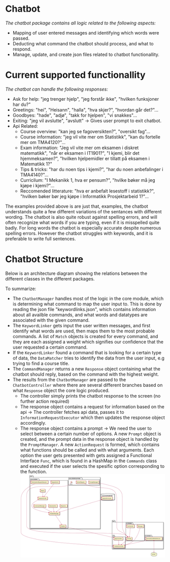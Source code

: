 # Chatbot

*The chatbot package contains all logic related to the following aspects:*
*  Mapping of user entered messages and identifying which words were passed.
*  Deducting what command the chatbot should process, and what to respond.
*  Manage, update, and create json files related to chatbot functionallity.

# Current supported functionallity

*The chatbot can handle the following responses:*
*  Ask for help: "jeg trenger hjelp", "jeg forstår ikke", "hvilken funksjoner har du?"
*  Greetings: "hei", "Heisann", "halla", "hva skjer?", "hvordan går det?"...
*  Goodbyes: "hade", "adjø", "takk for hjelpen", "vi snakkes"...
*  Exiting: "jeg vil avslutte", "avslutt" -> Gives user prompt to exit chatbot.
*  Api Related:
    * Course overview: "kan jeg se fagoversikten?", "oversikt fag"...
    * Course information: "jeg vil vite mer om Statistikk", "kan du fortelle mer om TMA4120?"...
    * Exam information: "Jeg vil vite mer om eksamen i diskret matematikk", "når er eksamen i IT1901?", "I kjemi, blir det hjemmeksamen?", "hvilken hjelpemidler er tillatt på eksamen i Matematikk 1?"
    * Tips & tricks: "har du noen tips i kjemi?", "har du noen anbefalinger i TMA4140?"...
    * Curricilum: "I Mekanikk 1, hva er pensum?", "hvilke bøker må jeg kjøpe i kjemi?"...
    * Reccomended litterature: "hva er anbefalt lesestoff i statistikk?", "hvilken bøker bør jeg kjøpe i Informatikk Prosjektarbeid 1?"...

The examples provided above is are just that, examples, the chatbot understands quite a few different variations of the sentances with different wording. The chatbot is also quite robust against spelling errors, and will often recognize what words if you are typing, even if it is misspelled quite badly. For long words the chatbot is especially accurate despite numerous spelling errors. However the chatbot struggles with keywords, and it is preferable to write full sentences.

# Chatbot Structure

Below is an architecture diagram showing the relations between the different classes in the different packages.

To summarize:
*  The `ChatbotManager` handles most of the logic in the core module, which is determining what command to map the user input to. This is done by reading the json file "keywordlinks.json", which contains information about all availble commands, and what words and datatypes are associated with the given command.
*  The `KeywordLinker` gets input the user written messages, and first identify what words are used, then maps them to the most probable commands. A list of `Match` objects is created for every command, and they are each assigned a weight which signifies our confidence that the user requested a certain command.
*  If the `KeywordLinker` found a command that is looking for a certain type of data, the `DataMatcher` tries to identify the data from the user input, e.g trying to find a course title. 
*  The `CommandManager` returns a new `Response` object containing what the chatbot should reply, based on the command with the highest weight.
*  The results from the `ChatbotManager` are passed to the `ChatbotController` where there are several different branches based on what `Response` object the core logic produced.
   * The controller simply prints the chatbot response to the screen (no further action required)
   * The response object contains a request for information based on the api -> The controller fetches api data, passes it to `InformationRequestExecutor` which then updates the response object accordingly.
   * The response object contains a prompt -> We need the user to select between a certain number of options. A new `Prompt` object is created, and the prompt data in the response object is handled by the `PromptManager`. A new `ActionRequest` is formed, which contains what functions should be called and with what arguments. Each option the user gets presented with gets assigned a Functional Interface `Func`, which is found in a HashMap in the `Commands` class and executed if the user selects the spesific option corresponding to the function. 
![alt text](architechture.svg "Chatbot Structure")

